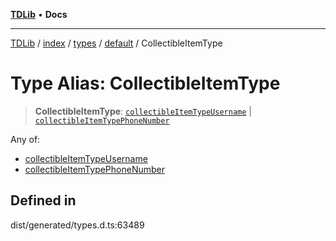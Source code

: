 [**TDLib**](../../../../../../README.md) • **Docs**

***

[TDLib](../../../../../../modules.md) / [index](../../../../../README.md) / [types](../../../README.md) / [default](../README.md) / CollectibleItemType

# Type Alias: CollectibleItemType

> **CollectibleItemType**: [`collectibleItemTypeUsername`](collectibleItemTypeUsername.md) \| [`collectibleItemTypePhoneNumber`](collectibleItemTypePhoneNumber.md)

Any of:
- [collectibleItemTypeUsername](collectibleItemTypeUsername.md)
- [collectibleItemTypePhoneNumber](collectibleItemTypePhoneNumber.md)

## Defined in

dist/generated/types.d.ts:63489
